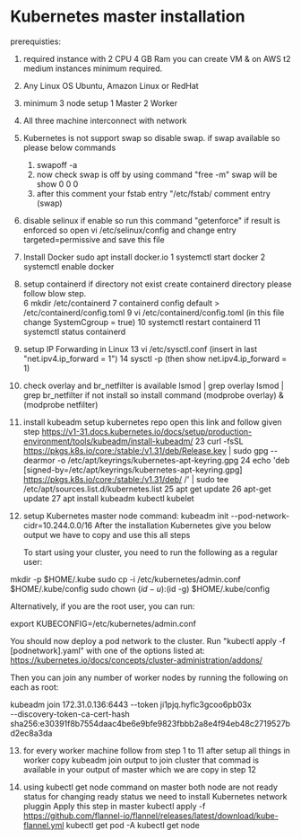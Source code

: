 # Kubernetes master installation 

prerequisties:  

1. required instance with 2 CPU 4 GB Ram you can create VM & on AWS t2 medium instances minimum required.

2. Any Linux OS Ubuntu, Amazon Linux or RedHat 

3. minimum 3 node setup 1 Master 2 Worker 

4. All three machine interconnect with network

5. Kubernetes is not support swap so disable swap. 
    if swap available so please below commands 
     1. swapoff -a 
     2. now check swap is off by using command  "free -m" swap will be show  0 0 0
     3. after this comment your fstab entry "/etc/fstab/ comment entry (swap)

6. disable selinux if enable so run this command "getenforce" if result is enforced so open vi /etc/selinux/config and change entry targeted=permissive and save this file

7. Install Docker
         sudo apt install docker.io
      1  systemctl start docker
      2  systemctl enable docker 

8.  setup containerd
        if directory not exist create containerd directory please follow blow step.  
    6  mkdir /etc/containerd
    7  containerd config default > /etc/containerd/config.toml
    9  vi /etc/containerd/config.toml (in this file change SystemCgroup = true)
   10  systemctl restart containerd
   11  systemctl status containerd

9. setup IP Forwarding in Linux 
        13  vi /etc/sysctl.conf (insert in last "net.ipv4.ip_forward = 1") 
        14  sysctl -p (then show net.ipv4.ip_forward = 1)

10. check overlay and br_netfilter is available
         lsmod | grep overlay
         lsmod | grep br_netfilter
         if not install so install command (modprobe  overlay) & (modprobe netfilter)
11.  install kubeadm setup kubernetes repo
       open this link and follow given step https://v1-31.docs.kubernetes.io/docs/setup/production-environment/tools/kubeadm/install-kubeadm/
        23  curl -fsSL https://pkgs.k8s.io/core:/stable:/v1.31/deb/Release.key | sudo gpg --dearmor -o /etc/apt/keyrings/kubernetes-apt-keyring.gpg
   24  echo 'deb [signed-by=/etc/apt/keyrings/kubernetes-apt-keyring.gpg] https://pkgs.k8s.io/core:/stable:/v1.31/deb/ /' | sudo tee /etc/apt/sources.list.d/kubernetes.list
   25  apt get update
   26  apt-get update
   27  apt install kubeadm kubectl kubelet

12. setup Kubernetes master node command:
       kubeadm init --pod-network-cidr=10.244.0.0/16 
      After the installation Kubernetes give you below output we have to copy and use this all steps 

      To start using your cluster, you need to run the following as a regular user:

  mkdir -p $HOME/.kube
  sudo cp -i /etc/kubernetes/admin.conf $HOME/.kube/config
  sudo chown $(id -u):$(id -g) $HOME/.kube/config

Alternatively, if you are the root user, you can run:

  export KUBECONFIG=/etc/kubernetes/admin.conf

You should now deploy a pod network to the cluster.
Run "kubectl apply -f [podnetwork].yaml" with one of the options listed at:
  https://kubernetes.io/docs/concepts/cluster-administration/addons/

Then you can join any number of worker nodes by running the following on each as root:

kubeadm join 172.31.0.136:6443 --token ji1pjq.hyflc3gcoo6pb03x \
        --discovery-token-ca-cert-hash sha256:e30391f8b7554daac4be6e9bfe9823fbbb2a8e4f94eb48c2719527bd2ec8a3da   




13.  for every worker machine follow from step 1 to 11 after setup all things in worker copy kubeadm join output to join cluster that commad is available in your 
        output of master which we are copy in step 12 

14.  using kubectl get node command on master  both node are not ready status for changing ready status we need to install Kubernetes network pluggin 
       Apply this step in master
           kubectl apply -f https://github.com/flannel-io/flannel/releases/latest/download/kube-flannel.yml
           kubectl get pod -A
           kubectl get node